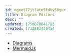 ```yaml
---
id: ogoet77jtlate5fdky50gur
title: Diagram Editors
desc: ""
updated: 1750870041782
created: 1732883436454
---
```


- [Diagrams](https://diagrams.mingrammer.com/)
- [MermaidJs](https://www.mermaidchart.com/)
